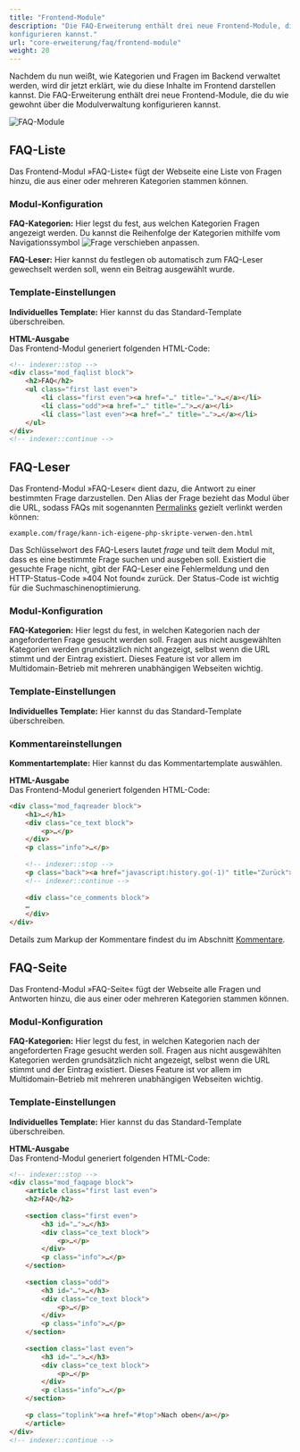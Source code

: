 ```yaml
---
title: "Frontend-Module"
description: "Die FAQ-Erweiterung enthält drei neue Frontend-Module, die du wie gewohnt über die Modulverwaltung 
konfigurieren kannst."
url: "core-erweiterung/faq/frontend-module"
weight: 20
---
```


Nachdem du nun weißt, wie Kategorien und Fragen im Backend verwaltet werden, wird dir jetzt erklärt, wie du diese 
Inhalte im Frontend darstellen kannst. Die FAQ-Erweiterung enthält drei neue Frontend-Module, die du wie gewohnt über 
die Modulverwaltung konfigurieren kannst.

![FAQ-Module](/de/core-extensions/faq/images/de/faq-module.png?classes=shadow)


## FAQ-Liste

Das Frontend-Modul »FAQ-Liste« fügt der Webseite eine Liste von Fragen hinzu, die aus einer oder mehreren Kategorien 
stammen können.


### Modul-Konfiguration

**FAQ-Kategorien:** Hier legst du fest, aus welchen Kategorien Fragen angezeigt werden. Du kannst die Reihenfolge der 
Kategorien mithilfe vom Navigationssymbol ![Frage verschieben](/de/icons/drag.svg?classes=icon "Frage verschieben") 
anpassen.
  
**FAQ-Leser:** Hier kannst du festlegen ob automatisch zum FAQ-Leser gewechselt werden soll, wenn ein Beitrag 
ausgewählt wurde.


### Template-Einstellungen

**Individuelles Template:** Hier kannst du das Standard-Template überschreiben.

**HTML-Ausgabe**  
Das Frontend-Modul generiert folgenden HTML-Code:

```html
<!-- indexer::stop -->
<div class="mod_faqlist block">
    <h2>FAQ</h2>
    <ul class="first last even">
        <li class="first even"><a href="…" title="…">…</a></li>
        <li class="odd"><a href="…" title="…">…</a></li>
        <li class="last even"><a href="…" title="…">…</a></li>
    </ul>
</div>
<!-- indexer::continue -->
```


## FAQ-Leser

Das Frontend-Modul »FAQ-Leser« dient dazu, die Antwort zu einer bestimmten Frage darzustellen. Den Alias der Frage 
bezieht das Modul über die URL, sodass FAQs mit sogenannten [Permalinks](https://de.wikipedia.org/wiki/Permalink) 
gezielt verlinkt werden können:

<code>example.com/frage/kann-ich-eigene-php-skripte-verwen-den.html</code>

Das Schlüsselwort des FAQ-Lesers lautet *frage* und teilt dem Modul mit, dass es eine bestimmte Frage suchen und 
ausgeben soll. Existiert die gesuchte Frage nicht, gibt der FAQ-Leser eine Fehlermeldung und den HTTP-Status-Code 
»404 Not found« zurück. Der Status-Code ist wichtig für die Suchmaschinenoptimierung.


### Modul-Konfiguration

**FAQ-Kategorien:** Hier legst du fest, in welchen Kategorien nach der angeforderten Frage gesucht werden soll. Fragen 
aus nicht ausgewählten Kategorien werden grundsätzlich nicht angezeigt, selbst wenn die URL stimmt und der Eintrag 
existiert. Dieses Feature ist vor allem im Multidomain-Betrieb mit mehreren unabhängigen Webseiten wichtig.


### Template-Einstellungen

**Individuelles Template:** Hier kannst du das Standard-Template überschreiben.


### Kommentareinstellungen

**Kommentartemplate:** Hier kannst du das Kommentartemplate auswählen.

**HTML-Ausgabe**  
Das Frontend-Modul generiert folgenden HTML-Code:

```html
<div class="mod_faqreader block">
    <h1>…</h1>
    <div class="ce_text block">
        <p>…</p> 
    </div>
    <p class="info">…</p>
    
    <!-- indexer::stop -->
    <p class="back"><a href="javascript:history.go(-1)" title="Zurück">Zurück</a></p>
    <!-- indexer::continue -->
    
    <div class="ce_comments block">
    …
    </div>
</div>
```

Details zum Markup der Kommentare findest du im Abschnitt 
[Kommentare](../../../artikelverwaltung/inhaltselemente/#kommentare).


## FAQ-Seite

Das Frontend-Modul »FAQ-Seite« fügt der Webseite alle Fragen und Antworten hinzu, die aus einer oder mehreren 
Kategorien stammen können.

### Modul-Konfiguration

**FAQ-Kategorien:** Hier legst du fest, in welchen Kategorien nach der angeforderten Frage gesucht werden soll. Fragen 
aus nicht ausgewählten Kategorien werden grundsätzlich nicht angezeigt, selbst wenn die URL stimmt und der Eintrag 
existiert. Dieses Feature ist vor allem im Multidomain-Betrieb mit mehreren unabhängigen Webseiten wichtig.


### Template-Einstellungen

**Individuelles Template:** Hier kannst du das Standard-Template überschreiben.

**HTML-Ausgabe**  
Das Frontend-Modul generiert folgenden HTML-Code:

```html
<!-- indexer::stop -->
<div class="mod_faqpage block">
    <article class="first last even">
    <h2>FAQ</h2>
    
    <section class="first even">
        <h3 id="…">…</h3>
        <div class="ce_text block">
            <p>…</p>
        </div>
        <p class="info">…</p>
    </section>
    
    <section class="odd">
        <h3 id="…">…</h3>
        <div class="ce_text block">
            <p>…</p>
        </div>
        <p class="info">…</p>
    </section>
    
    <section class="last even">
        <h3 id="…">…</h3>
        <div class="ce_text block">
            <p>…</p>
        </div>
        <p class="info">…</p>
    </section>
    
    <p class="toplink"><a href="#top">Nach oben</a></p>
    </article>
</div>
<!-- indexer::continue -->
```

